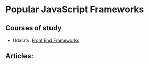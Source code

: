 # Popular JavaScript Frameworks

## Courses of study
* Udacity: [Front End Frameworks](https://www.udacity.com/course/front-end-frameworks--ud894)

## Articles: 

